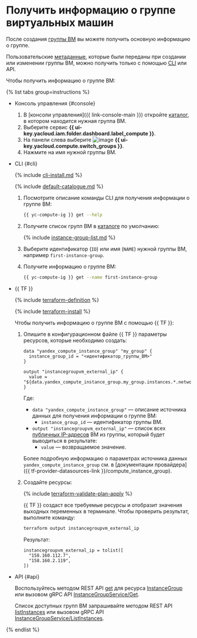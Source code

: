 # Получить информацию о группе виртуальных машин

После создания [группы ВМ](../../concepts/instance-groups/index.md) вы можете получить основную информацию о группе.

Пользовательские [метаданные](../../concepts/vm-metadata.md), которые были переданы при создании или изменении группы ВМ, можно получить только с помощью [CLI](../../../cli/) или API.

Чтобы получить информацию о группе ВМ:

{% list tabs group=instructions %}

- Консоль управления {#console}

  1. В [консоли управления]({{ link-console-main }}) откройте [каталог](../../../resource-manager/concepts/resources-hierarchy.md#folder), в котором находится нужная группа ВМ.
  1. Выберите сервис **{{ ui-key.yacloud.iam.folder.dashboard.label_compute }}**.
  1. На панели слева выберите ![image](../../../_assets/console-icons/layers-3-diagonal.svg) **{{ ui-key.yacloud.compute.switch_groups }}**.
  1. Нажмите на имя нужной группы ВМ.

- CLI {#cli}

  {% include [cli-install.md](../../../_includes/cli-install.md) %}

  {% include [default-catalogue.md](../../../_includes/default-catalogue.md) %}

  1. Посмотрите описание команды CLI для получения информации о группе ВМ:

     ```bash
     {{ yc-compute-ig }} get --help
     ```

  1. Получите список групп ВМ в [каталоге](../../../resource-manager/concepts/resources-hierarchy.md#folder) по умолчанию:

     {% include [instance-group-list.md](../../../_includes/instance-groups/instance-group-list.md) %}

  1. Выберите идентификатор (`ID`) или имя (`NAME`) нужной группы ВМ, например `first-instance-group`.
  1. Получите информацию о группе ВМ:

     ```bash
     {{ yc-compute-ig }} get --name first-instance-group
     ```

- {{ TF }}

  {% include [terraform-definition](../../../_tutorials/_tutorials_includes/terraform-definition.md) %}

  {% include [terraform-install](../../../_includes/terraform-install.md) %}

  Чтобы получить информацию о группе ВМ с помощью {{ TF }}:
  1. Опишите в конфигурационном файле {{ TF }} параметры ресурсов, которые необходимо создать:

     ```hcl
     data "yandex_compute_instance_group" "my_group" {
       instance_group_id = "<идентификатор_группы_ВМ>"
     }

     output "instancegroupvm_external_ip" {
       value = "${data.yandex_compute_instance_group.my_group.instances.*.network_interface.0.nat_ip_address}"
     }
     ```

     Где:
     * `data "yandex_compute_instance_group"` — описание источника данных для получения информации о группе ВМ:
       * `instance_group_id` — идентификатор группы ВМ.
     * `output "instancegroupvm_external_ip"` — список всех [публичных IP-адресов](../../../vpc/concepts/address.md#public-addresses) ВМ из группы, который будет выводиться в результате:
       * `value` — возвращаемое значение.

     Более подробную информацию о параметрах источника данных `yandex_compute_instance_group` см. в [документации провайдера]({{ tf-provider-datasources-link }}/compute_instance_group).
  1. Создайте ресурсы:

     {% include [terraform-validate-plan-apply](../../../_tutorials/_tutorials_includes/terraform-validate-plan-apply.md) %}

     {{ TF }} создаст все требуемые ресурсы и отобразит значения выходных переменных в терминале. Чтобы проверить результат, выполните команду:

     ```bash
     terraform output instancegroupvm_external_ip
     ```

     Результат:

     ```text
     instancegroupvm_external_ip = tolist([
       "158.160.112.7",
       "158.160.2.119",
     ])
     ```

- API {#api}

  Воспользуйтесь методом REST API [get](../../instancegroup/api-ref/InstanceGroup/get.md) для ресурса [InstanceGroup](../../instancegroup/api-ref/InstanceGroup/index.md) или вызовом gRPC API [InstanceGroupService/Get](../../instancegroup/api-ref/grpc/InstanceGroup/get.md).

  Список доступных групп ВМ запрашивайте методом REST API [listInstances](../../instancegroup/api-ref/InstanceGroup/listInstances.md) или вызовом gRPC API [InstanceGroupService/ListInstances](../../instancegroup/api-ref/grpc/InstanceGroup/listInstances.md).

{% endlist %}